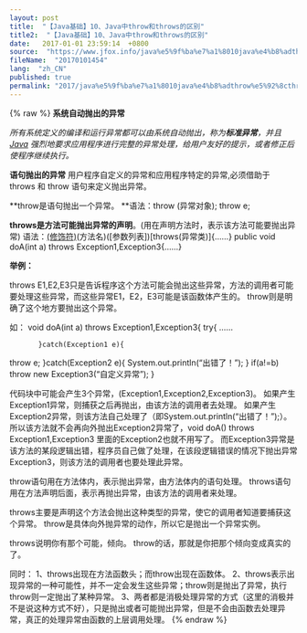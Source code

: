 ```yaml
---
layout: post
title:  "【Java基础】10、Java中throw和throws的区别"
title2:  "【Java基础】10、Java中throw和throws的区别"
date:   2017-01-01 23:59:14  +0800
source:  "https://www.jfox.info/java%e5%9f%ba%e7%a1%8010java%e4%b8%adthrow%e5%92%8cthrows%e7%9a%84%e5%8c%ba%e5%88%ab.html"
fileName:  "20170101454"
lang:  "zh_CN"
published: true
permalink: "2017/java%e5%9f%ba%e7%a1%8010java%e4%b8%adthrow%e5%92%8cthrows%e7%9a%84%e5%8c%ba%e5%88%ab.html"
---
```

{% raw %}
**系统自动抛出的异常**

*所有系统定义的编译和运行异常都可以由系统自动抛出，称为**标准异常**，并且 [Java](https://www.jfox.info/go.php?url=http://lib.csdn.net/base/javase) 强烈地要求应用程序进行完整的异常处理，给用户友好的提示，或者修正后使程序继续执行。*

**语句抛出的异常** 
用户程序自定义的异常和应用程序特定的异常,必须借助于 throws 和 throw 语句来定义抛出异常。

**throw是语句抛出一个异常。
**语法：throw (异常对象);
throw e;

**throws是方法可能抛出异常的声明**。(用在声明方法时，表示该方法可能要抛出异常)
语法：[(修饰符)](返回值类型)(方法名)([参数列表])[throws(异常类)]{……}
public void doA(int a) throws Exception1,Exception3{……}

**举例：**

throws E1,E2,E3只是告诉程序这个方法可能会抛出这些异常，方法的调用者可能要处理这些异常，而这些异常E1，E2，E3可能是该函数体产生的。
throw则是明确了这个地方要抛出这个异常。

如： void doA(int a) throws Exception1,Exception3{
try{
……

           }catch(Exception1 e){
throw e;
}catch(Exception2 e){
System.out.println(“出错了！”);
}
if(a!=b)
throw new  Exception3(“自定义异常”);
}

代码块中可能会产生3个异常，(Exception1,Exception2,Exception3)。
如果产生Exception1异常，则捕获之后再抛出，由该方法的调用者去处理。
如果产生Exception2异常，则该方法自己处理了（即System.out.println(“出错了！”);）。所以该方法就不会再向外抛出Exception2异常了，void doA() throws Exception1,Exception3 里面的Exception2也就不用写了。
而Exception3异常是该方法的某段逻辑出错，程序员自己做了处理，在该段逻辑错误的情况下抛出异常Exception3，则该方法的调用者也要处理此异常。

throw语句用在方法体内，表示抛出异常，由方法体内的语句处理。
throws语句用在方法声明后面，表示再抛出异常，由该方法的调用者来处理。

throws主要是声明这个方法会抛出这种类型的异常，使它的调用者知道要捕获这个异常。
throw是具体向外抛异常的动作，所以它是抛出一个异常实例。

throws说明你有那个可能，倾向。
throw的话，那就是你把那个倾向变成真实的了。

同时：
1、throws出现在方法函数头；而throw出现在函数体。
2、throws表示出现异常的一种可能性，并不一定会发生这些异常；throw则是抛出了异常，执行throw则一定抛出了某种异常。
3、两者都是消极处理异常的方式（这里的消极并不是说这种方式不好），只是抛出或者可能抛出异常，但是不会由函数去处理异常，真正的处理异常由函数的上层调用处理。
{% endraw %}
